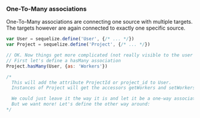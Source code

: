 ### One-To-Many associations

One-To-Many associations are connecting one source with multiple targets. The targets however are again connected to exactly one specific source.

```js
var User = sequelize.define('User', {/* ... */})
var Project = sequelize.define('Project', {/* ... */})

// OK. Now things get more complicated (not really visible to the user :)).
// First let's define a hasMany association
Project.hasMany(User, {as: 'Workers'})

/*
  This will add the attribute ProjectId or project_id to User.
  Instances of Project will get the accessors getWorkers and setWorkers.

  We could just leave it the way it is and let it be a one-way association.
  But we want more! Let's define the other way around:
*/
```
